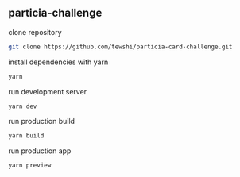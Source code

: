 ## particia-challenge

clone repository

```bash
git clone https://github.com/tewshi/particia-card-challenge.git
```

install dependencies with yarn

```bash
yarn
```

run development server

```bash
yarn dev
```

run production build

```bash
yarn build
```

run production app

```bash
yarn preview
```
